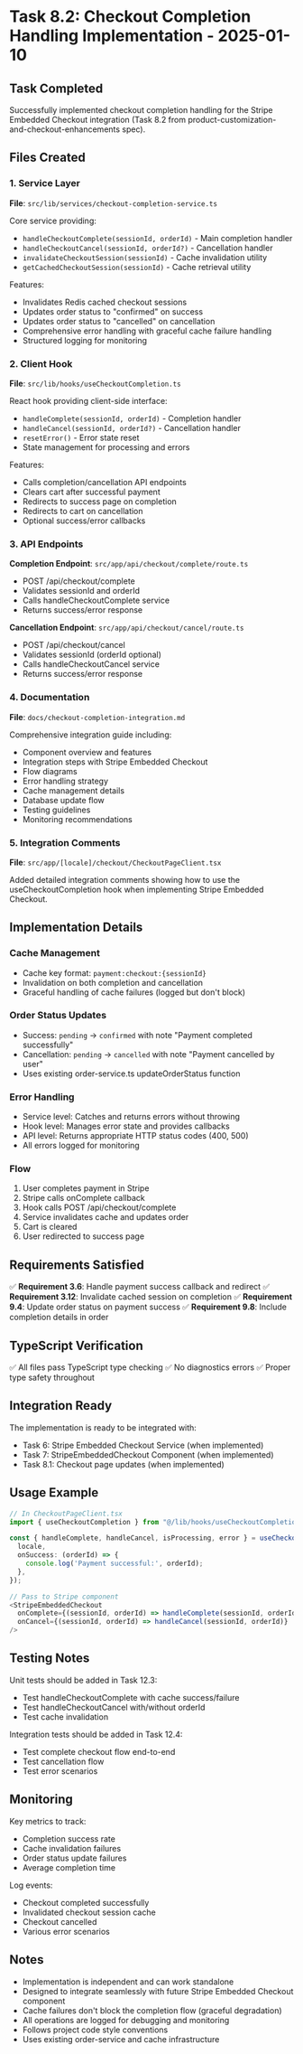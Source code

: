 # Task 8.2: Checkout Completion Handling Implementation - 2025-01-10

## Task Completed

Successfully implemented checkout completion handling for the Stripe Embedded Checkout integration (Task 8.2 from product-customization-and-checkout-enhancements spec).

## Files Created

### 1. Service Layer
**File**: `src/lib/services/checkout-completion-service.ts`

Core service providing:
- `handleCheckoutComplete(sessionId, orderId)` - Main completion handler
- `handleCheckoutCancel(sessionId, orderId?)` - Cancellation handler
- `invalidateCheckoutSession(sessionId)` - Cache invalidation utility
- `getCachedCheckoutSession(sessionId)` - Cache retrieval utility

Features:
- Invalidates Redis cached checkout sessions
- Updates order status to "confirmed" on success
- Updates order status to "cancelled" on cancellation
- Comprehensive error handling with graceful cache failure handling
- Structured logging for monitoring

### 2. Client Hook
**File**: `src/lib/hooks/useCheckoutCompletion.ts`

React hook providing client-side interface:
- `handleComplete(sessionId, orderId)` - Completion handler
- `handleCancel(sessionId, orderId?)` - Cancellation handler
- `resetError()` - Error state reset
- State management for processing and errors

Features:
- Calls completion/cancellation API endpoints
- Clears cart after successful payment
- Redirects to success page on completion
- Redirects to cart on cancellation
- Optional success/error callbacks

### 3. API Endpoints

**Completion Endpoint**: `src/app/api/checkout/complete/route.ts`
- POST /api/checkout/complete
- Validates sessionId and orderId
- Calls handleCheckoutComplete service
- Returns success/error response

**Cancellation Endpoint**: `src/app/api/checkout/cancel/route.ts`
- POST /api/checkout/cancel
- Validates sessionId (orderId optional)
- Calls handleCheckoutCancel service
- Returns success/error response

### 4. Documentation
**File**: `docs/checkout-completion-integration.md`

Comprehensive integration guide including:
- Component overview and features
- Integration steps with Stripe Embedded Checkout
- Flow diagrams
- Error handling strategy
- Cache management details
- Database update flow
- Testing guidelines
- Monitoring recommendations

### 5. Integration Comments
**File**: `src/app/[locale]/checkout/CheckoutPageClient.tsx`

Added detailed integration comments showing how to use the useCheckoutCompletion hook when implementing Stripe Embedded Checkout.

## Implementation Details

### Cache Management
- Cache key format: `payment:checkout:{sessionId}`
- Invalidation on both completion and cancellation
- Graceful handling of cache failures (logged but don't block)

### Order Status Updates
- Success: `pending` → `confirmed` with note "Payment completed successfully"
- Cancellation: `pending` → `cancelled` with note "Payment cancelled by user"
- Uses existing order-service.ts updateOrderStatus function

### Error Handling
- Service level: Catches and returns errors without throwing
- Hook level: Manages error state and provides callbacks
- API level: Returns appropriate HTTP status codes (400, 500)
- All errors logged for monitoring

### Flow
1. User completes payment in Stripe
2. Stripe calls onComplete callback
3. Hook calls POST /api/checkout/complete
4. Service invalidates cache and updates order
5. Cart is cleared
6. User redirected to success page

## Requirements Satisfied

✅ **Requirement 3.6**: Handle payment success callback and redirect
✅ **Requirement 3.12**: Invalidate cached session on completion
✅ **Requirement 9.4**: Update order status on payment success
✅ **Requirement 9.8**: Include completion details in order

## TypeScript Verification

✅ All files pass TypeScript type checking
✅ No diagnostics errors
✅ Proper type safety throughout

## Integration Ready

The implementation is ready to be integrated with:
- Task 6: Stripe Embedded Checkout Service (when implemented)
- Task 7: StripeEmbeddedCheckout Component (when implemented)
- Task 8.1: Checkout page updates (when implemented)

## Usage Example

```typescript
// In CheckoutPageClient.tsx
import { useCheckoutCompletion } from "@/lib/hooks/useCheckoutCompletion";

const { handleComplete, handleCancel, isProcessing, error } = useCheckoutCompletion({
  locale,
  onSuccess: (orderId) => {
    console.log('Payment successful:', orderId);
  },
});

// Pass to Stripe component
<StripeEmbeddedCheckout
  onComplete={(sessionId, orderId) => handleComplete(sessionId, orderId)}
  onCancel={(sessionId, orderId) => handleCancel(sessionId, orderId)}
/>
```

## Testing Notes

Unit tests should be added in Task 12.3:
- Test handleCheckoutComplete with cache success/failure
- Test handleCheckoutCancel with/without orderId
- Test cache invalidation

Integration tests should be added in Task 12.4:
- Test complete checkout flow end-to-end
- Test cancellation flow
- Test error scenarios

## Monitoring

Key metrics to track:
- Completion success rate
- Cache invalidation failures
- Order status update failures
- Average completion time

Log events:
- Checkout completed successfully
- Invalidated checkout session cache
- Checkout cancelled
- Various error scenarios

## Notes

- Implementation is independent and can work standalone
- Designed to integrate seamlessly with future Stripe Embedded Checkout component
- Cache failures don't block the completion flow (graceful degradation)
- All operations are logged for debugging and monitoring
- Follows project code style conventions
- Uses existing order-service and cache infrastructure
